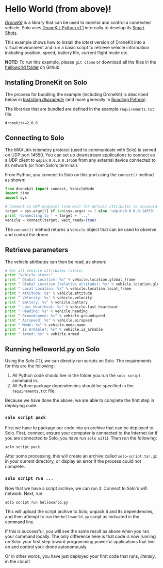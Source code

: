 # Hello World (from above)!

*[DroneKit](http://dronekit.io/)* is a library that can be used to monitor and control a connected vehicle. Solo uses [DroneKit-Python v1.1](http://python.dronekit.io/) internally to develop its [Smart Shots](concept-smartshot.html). 

This example shows how to install the *latest* version of DroneKit into a virtual environment and run a basic script to retrieve vehicle information including position, speed, battery life, current flight mode etc.

**NOTE:** To run this example, please `git clone` or download all the files in the [helloworld folder](https://github.com/3drobotics/solodevguide/tree/master/examples/helloworld) on Github.

## Installing DroneKit on Solo

The process for bundling the example (including DroneKit) is described below in [Installing _dkexample_](#installing-dkexample) (and more generally in [Bundling Python](advanced-python.html)). 

The libraries that are bundled are defined in the example `requirements.txt` file:

<div class="any-code"></div>

```
dronekit>=2.0.0
```


## Connecting to Solo

The MAVLink telemetry protocol (used to communicate with Solo) is served on UDP port 14550. You can set up downstream applications to connect as a UDP client to `udpin:0.0.0.0:14550` from any external device connected to its network (or from Solo's terminal).

From Python, you connect to Solo on this port using the `connect()` method as shown:

<div class="any-code"></div>

```py
from dronekit import connect, VehicleMode
import time
import sys

# Connect to UDP endpoint (and wait for default attributes to accumulate)
target = sys.argv[1] if len(sys.argv) >= 2 else 'udpin:0.0.0.0:14550'
print 'Connecting to ' + target + '...'
vehicle = connect(target, wait_ready=True)
```

The `connect()` method returns a `Vehicle` object that can be used to observe and control the drone.



## Retrieve parameters

The vehicle attributes can then be read, as shown:

<div class="any-code"></div>

```py
# Get all vehicle attributes (state)
print "Vehicle state:"
print " Global Location: %s" % vehicle.location.global_frame
print " Global Location (relative altitude): %s" % vehicle.location.global_relative_frame
print " Local Location: %s" % vehicle.location.local_frame
print " Attitude: %s" % vehicle.attitude
print " Velocity: %s" % vehicle.velocity
print " Battery: %s" % vehicle.battery
print " Last Heartbeat: %s" % vehicle.last_heartbeat
print " Heading: %s" % vehicle.heading
print " Groundspeed: %s" % vehicle.groundspeed
print " Airspeed: %s" % vehicle.airspeed
print " Mode: %s" % vehicle.mode.name
print " Is Armable?: %s" % vehicle.is_armable
print " Armed: %s" % vehicle.armed
```

## Running helloworld.py on Solo

Using the *Solo CLI*, we can directly run scripts on Solo. The requirements for this are the following:

1. All Python code should live in the folder you run the `solo script` command in.
1. All Python package dependencies should be specified in the `requirements.txt` file.

Because we have done the above, we are able to complete the first step in deploying code.

### `solo script pack`

First we have to package our code into an archive that can be deployed to Solo. First, connect, ensure your computer is connected to the Internet (or if you are connected to Solo, you have run `solo wifi`). Then run the following:

```
solo script pack
```

After some processing, this will create an archive called `solo-script.tar.gz` in your current directory, or display an error if the process could not complete.

### `solo script run ...`

Now that we have a script archive, we can run it. Connect to Solo's wifi network. Next, run:

```
solo script run helloworld.py
```

This will upload the script archive to Solo, unpack it and its dependencies, and then attempt to run the `helloworld.py` script as indicated in the command line.

If this is successful, you will see the same result as above when you ran your command locally. The only difference here is that code is now running on Solo: your first step toward programming powerful applications that live on and control your drone autonomously.

Or in other words, you have just deployed your first code that runs, *literally*, in the cloud!

